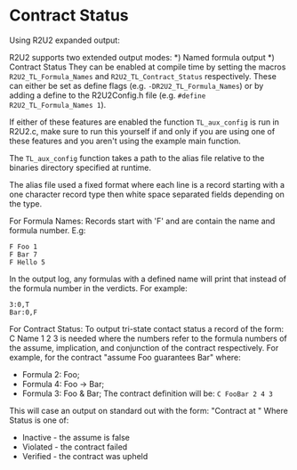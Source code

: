 # Contract Status

Using R2U2 expanded output:
 
R2U2 supports two extended output modes:
  *) Named formula output
  *) Contract Status
They can be enabled at compile time by setting the macros
`R2U2_TL_Formula_Names` and `R2U2_TL_Contract_Status`
respectively. These can either be set as define flags
(e.g. `-DR2U2_TL_Formula_Names`) or by adding a define
to the R2U2Config.h file (e.g. `#define R2U2_TL_Formula_Names 1`).
 
If either of these features are enabled the function `TL_aux_config`
is run in R2U2.c, make sure to run this yourself if and only if you are using
one of these features and you aren't using the example main function.
 
The `TL_aux_config` function takes a path to the alias file relative to the
binaries directory specified at runtime.
 
The alias file used a fixed format where each line is a record starting with
a one character record type then white space separated fields depending on the
type.
 
For Formula Names:
Records start with 'F' and are contain the name and formula number. E.g:
```
F Foo 1
F Bar 7
F Hello 5
```
In the output log, any formulas with a defined name will print that instead of
the formula number in the verdicts. For example:
```
3:0,T
Bar:0,F
```
 
 
For Contract Status:
To output tri-state contact status a record of the form:
C Name 1 2 3
is needed where the numbers refer to the formula numbers of the assume,
implication, and conjunction of the contract respectively.
For example, for the contract "assume Foo guarantees Bar" where:
  - Formula 2: Foo;
  - Formula 4: Foo -> Bar;
  - Formula 3: Foo & Bar;
The contract definition will be:
`C FooBar 2 4 3`
 
This will case an output on standard out with the form:
"Contract <Name> <Status> at <Time>"
Where Status is one of:
  - Inactive - the assume is false
  - Violated - the contract failed
  - Verified - the contract was upheld